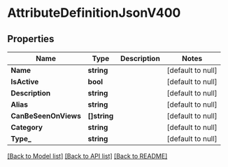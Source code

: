 # AttributeDefinitionJsonV400

## Properties
Name | Type | Description | Notes
------------ | ------------- | ------------- | -------------
**Name** | **string** |  | [default to null]
**IsActive** | **bool** |  | [default to null]
**Description** | **string** |  | [default to null]
**Alias** | **string** |  | [default to null]
**CanBeSeenOnViews** | **[]string** |  | [default to null]
**Category** | **string** |  | [default to null]
**Type_** | **string** |  | [default to null]

[[Back to Model list]](../README.md#documentation-for-models) [[Back to API list]](../README.md#documentation-for-api-endpoints) [[Back to README]](../README.md)


